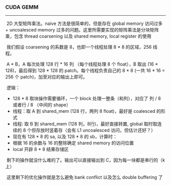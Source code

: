 ### CUDA GEMM


---
​	2D 大型矩阵乘法。naive 方法是很简单的，但是存在 global memory 访问过多 + uncoalesced memory 过多的问题。这里所需要实现的矩阵乘法是分块矩阵乘，包含 thread coarsening 以及 shared memory, local register 的使用

​	我们假设 coarsening 的系数是 8，也即一个线程处理 8 * 8 的区域，256 线程。

​	A * B，A 每次处理 128 行 * 16 列 （每个线程处理 8 个 float），B 取出 (16 * 128)，最后得到 128 * 128 的 patch。每个线程负责自己的 8 * 8 (一共 16 * 16 = 256 个 patch)，加至对应的输出上即可。

​	逻辑：

- 128 * 8 取块操作需要循环，一个 block 处理一整条（和列），对应了 列 / 8  或者行 / 8 （中间的 shape）
- 线程：取 A 到 shared_mem (128 行，两列 8 float)，最好是 coalesced 的形式
- 线程: 取 B 到 shared_mem (128 列，8行)，最好直接转置, global 取时取连续的 8 个但存放时竖着存（会有 L1 uncoalesced 访问，但估计还好？）
- 现在有 128 * 8 的 sa, 以及 128 * 8 的 sb，计算时：
- 根据 16 的余数与 16 的整除确定 shared memory 的访问位置
- local 开辟 8 * 8 结果存储区

​	剩下的操作就没什么难的了。输出可以直接输出到 C，因为每一块都是串行的（k 上）

​	这里剩下的优化操作就是怎么避免 bank conflict 以及怎么 double buffering 了